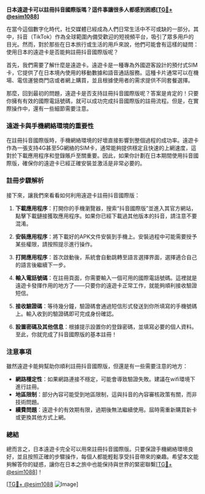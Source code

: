 **日本遠遊卡可以註冊抖音國際版嗎？這件事讓很多人都感到困惑[[TG💪+ @esim1088](https://t.me/s/esim1088)]**

在當今這個數字化時代，社交媒體已經成為人們日常生活中不可或缺的一部分。其中，抖音（TikTok）作為全球範圍內備受歡迎的短視頻平台，吸引了眾多用戶的目光。然而，對於那些在日本旅行或生活的用戶來說，他們可能會有這樣的疑問：使用日本的遠遊卡是否能夠註冊抖音國際版呢？

首先，我們需要了解什麼是遠遊卡。遠遊卡是一種專為外國遊客設計的預付式SIM卡，它提供了在日本境內使用的移動數據和語音通話服務。這種卡片通常可以在機場、電信運營商門店或者網上購買，並且根據使用者的需求提供不同套餐選擇。

那麼，回到最初的問題，遠遊卡是否支持註冊抖音國際版呢？答案是肯定的！只要你擁有有效的國際電話號碼，就可以成功完成抖音國際版的註冊流程。但是，在實際操作中，還有一些細節需要注意。

### 遠遊卡與手機網絡環境的重要性

在註冊抖音國際版時，手機網絡環境的好壞直接影響到整個過程的成功率。遠遊卡作為一張支持4G甚至5G網絡的SIM卡，通常能夠提供穩定且快速的上網速度，這對於下載應用程序和登錄賬戶至關重要。因此，如果你計劃在日本期間使用抖音國際版，確保你的遠遊卡已經正確安裝並激活是非常必要的。

### 註冊步驟解析

接下來，讓我們來看看如何利用遠遊卡註冊抖音國際版：

1. **下載應用程序**：打開你的手機瀏覽器，搜索“抖音國際版”並進入其官方網站，點擊下載鏈接獲取應用程序。如果你已經下載過其他版本的抖音，請注意不要混淆。
   
2. **安裝應用程序**：將下載好的APK文件安裝到手機上。安裝過程中可能需要授予某些權限，請按照提示進行操作。

3. **打開應用程序**：首次啟動後，系統會自動跳轉至語言選擇界面，選擇適合自己的語言後繼續下一步。

4. **輸入電話號碼**：在註冊頁面，你需要輸入一個可用的國際電話號碼。這裡就是遠遊卡發揮作用的地方了——只要你的遠遊卡正常工作，就能夠順利接收驗證短信。

5. **接收驗證碼**：等待幾分鐘，驗證碼會通過短信形式發送到你所填寫的手機號碼上。輸入收到的驗證碼即可完成身份確認。

6. **設置密碼及其他信息**：根據提示設置你的登錄密碼，並填寫必要的個人資料。至此，你就完成了抖音國際版的基本註冊！

### 注意事項

雖然遠遊卡能夠幫助你順利註冊抖音國際版，但還是有一些需要注意的地方：

- **網路穩定性**：如果網路連接不穩定，可能會導致驗證失敗。建議在wifi環境下進行註冊。
- **地區限制**：部分內容可能受到地區限制，這與抖音的內容審核政策有關，而非技術問題。
- **續費問題**：遠遊卡的有效期有限，過期後無法繼續使用。屆時需重新購買新卡或更換其他方式上網。

### 總結

總而言之，日本遠遊卡完全可以用來註冊抖音國際版。只要保證手機網絡環境良好，並且按照正確的步驟操作，每個人都能輕鬆享受抖音帶來的樂趣。希望本文能夠解答你的疑惑，讓你在日本之旅中也能保持與世界的緊密聯繫[[TG💪+ @esim1088](https://t.me/s/esim1088)]！

[[TG💪+ @esim1088](https://t.me/s/esim1088) ![Image](https://i.postimg.cc/4NQfJmqS/Snipaste-2025-05-13-00-14-12.png)]